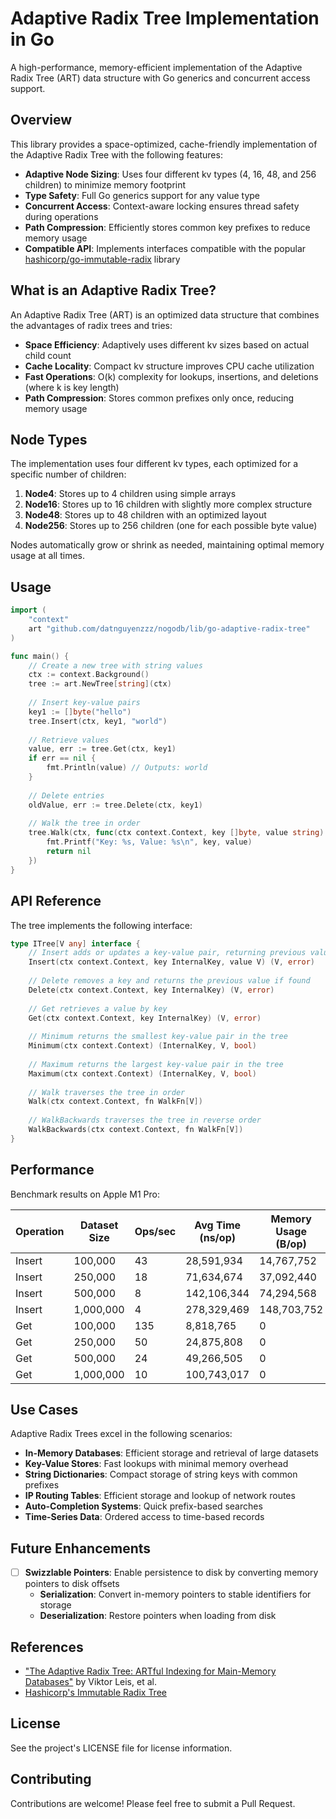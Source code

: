 # Adaptive Radix Tree Implementation in Go

A high-performance, memory-efficient implementation of the Adaptive Radix Tree (ART) data structure with Go generics and concurrent access support.

## Overview

This library provides a space-optimized, cache-friendly implementation of the Adaptive Radix Tree with the following features:

- **Adaptive Node Sizing**: Uses four different kv types (4, 16, 48, and 256 children) to minimize memory footprint
- **Type Safety**: Full Go generics support for any value type
- **Concurrent Access**: Context-aware locking ensures thread safety during operations
- **Path Compression**: Efficiently stores common key prefixes to reduce memory usage
- **Compatible API**: Implements interfaces compatible with the popular [hashicorp/go-immutable-radix](https://github.com/hashicorp/go-immutable-radix) library

## What is an Adaptive Radix Tree?

An Adaptive Radix Tree (ART) is an optimized data structure that combines the advantages of radix trees and tries:

- **Space Efficiency**: Adaptively uses different kv sizes based on actual child count
- **Cache Locality**: Compact kv structure improves CPU cache utilization
- **Fast Operations**: O(k) complexity for lookups, insertions, and deletions (where k is key length)
- **Path Compression**: Stores common prefixes only once, reducing memory usage

## Node Types

The implementation uses four different kv types, each optimized for a specific number of children:

1. **Node4**: Stores up to 4 children using simple arrays
2. **Node16**: Stores up to 16 children with slightly more complex structure
3. **Node48**: Stores up to 48 children with an optimized layout
4. **Node256**: Stores up to 256 children (one for each possible byte value)

Nodes automatically grow or shrink as needed, maintaining optimal memory usage at all times.

## Usage

```go
import (
    "context"
    art "github.com/datnguyenzzz/nogodb/lib/go-adaptive-radix-tree"
)

func main() {
    // Create a new tree with string values
    ctx := context.Background()
    tree := art.NewTree[string](ctx)
    
    // Insert key-value pairs
    key1 := []byte("hello")
    tree.Insert(ctx, key1, "world")
    
    // Retrieve values
    value, err := tree.Get(ctx, key1)
    if err == nil {
        fmt.Println(value) // Outputs: world
    }
    
    // Delete entries
    oldValue, err := tree.Delete(ctx, key1)
    
    // Walk the tree in order
    tree.Walk(ctx, func(ctx context.Context, key []byte, value string) error {
        fmt.Printf("Key: %s, Value: %s\n", key, value)
        return nil
    })
}
```

## API Reference

The tree implements the following interface:

```go
type ITree[V any] interface {
    // Insert adds or updates a key-value pair, returning previous value if any
    Insert(ctx context.Context, key InternalKey, value V) (V, error)
    
    // Delete removes a key and returns the previous value if found
    Delete(ctx context.Context, key InternalKey) (V, error)
    
    // Get retrieves a value by key
    Get(ctx context.Context, key InternalKey) (V, error)
    
    // Minimum returns the smallest key-value pair in the tree
    Minimum(ctx context.Context) (InternalKey, V, bool)
    
    // Maximum returns the largest key-value pair in the tree
    Maximum(ctx context.Context) (InternalKey, V, bool)
    
    // Walk traverses the tree in order
    Walk(ctx context.Context, fn WalkFn[V])
    
    // WalkBackwards traverses the tree in reverse order
    WalkBackwards(ctx context.Context, fn WalkFn[V])
}
```

## Performance

Benchmark results on Apple M1 Pro:

| Operation | Dataset Size | Ops/sec | Avg Time (ns/op) | Memory Usage (B/op) |
|-----------|--------------|---------|-----------------|-------------------|
| Insert    | 100,000      | 43      | 28,591,934      | 14,767,752        |
| Insert    | 250,000      | 18      | 71,634,674      | 37,092,440        |
| Insert    | 500,000      | 8       | 142,106,344     | 74,294,568        |
| Insert    | 1,000,000    | 4       | 278,329,469     | 148,703,752       |
| Get       | 100,000      | 135     | 8,818,765       | 0                 |
| Get       | 250,000      | 50      | 24,875,808      | 0                 |
| Get       | 500,000      | 24      | 49,266,505      | 0                 |
| Get       | 1,000,000    | 10      | 100,743,017     | 0                 |

## Use Cases

Adaptive Radix Trees excel in the following scenarios:

- **In-Memory Databases**: Efficient storage and retrieval of large datasets
- **Key-Value Stores**: Fast lookups with minimal memory overhead
- **String Dictionaries**: Compact storage of string keys with common prefixes
- **IP Routing Tables**: Efficient storage and lookup of network routes
- **Auto-Completion Systems**: Quick prefix-based searches
- **Time-Series Data**: Ordered access to time-based records

## Future Enhancements

- [ ] **Swizzlable Pointers**: Enable persistence to disk by converting memory pointers to disk offsets
  - **Serialization**: Convert in-memory pointers to stable identifiers for storage
  - **Deserialization**: Restore pointers when loading from disk

## References

- ["The Adaptive Radix Tree: ARTful Indexing for Main-Memory Databases"](https://db.in.tum.de/~leis/papers/ART.pdf) by Viktor Leis, et al.
- [Hashicorp's Immutable Radix Tree](https://github.com/hashicorp/go-immutable-radix)

## License

See the project's LICENSE file for license information.

## Contributing

Contributions are welcome! Please feel free to submit a Pull Request.